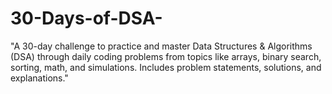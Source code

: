 # 30-Days-of-DSA-
"A 30-day challenge to practice and master Data Structures &amp; Algorithms (DSA) through daily coding problems from topics like arrays, binary search, sorting, math, and simulations. Includes problem statements, solutions, and explanations."
